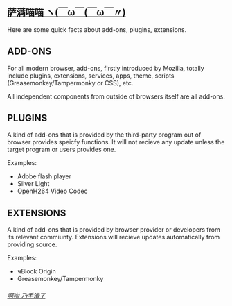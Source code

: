 ## [萨满喵喵 ヽ(￣ω￣(￣ω￣〃)](https://emlvirus.github.io/)

Here are some quick facts about add-ons, plugins, extensions.

## ADD-ONS

For all modern browser, add-ons, firstly introduced by Mozilla, totally include plugins, extensions, services, apps, theme, scripts (Greasemonkey/Tampermonky or CSS), etc.

All independent components from outside of browsers itself are all add-ons.

## PLUGINS

A kind of add-ons that is provided by the third-party program out of browser provides speicfy functions. It will not recieve any update unless the target program or users provides one.

Examples:

* Adobe flash player
* Silver Light
* OpenH264 Video Codec

## EXTENSIONS

A kind of add-ons that is provided by browser provider or developers from its relevant commiunty. Extensions will recieve updates automatically from providing source.

Examples:

* чBlock Origin
* Greasemonkey/Tampermonky

###### [啊啦 乃手滑了](..\homepage.html)

